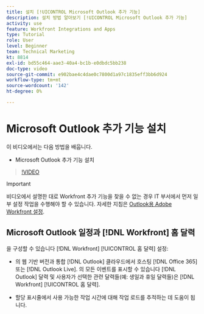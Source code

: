 ```yaml
---
title: 설치 [!UICONTROL Microsoft Outlook 추가 기능]
description: 설치 방법 알아보기 [!UICONTROL Microsoft Outlook 추가 기능]
activity: use
feature: Workfront Integrations and Apps
type: Tutorial
role: User
level: Beginner
team: Technical Marketing
kt: 8814
exl-id: bd55c464-aae3-40a4-bc1b-e0dbdc5bb238
doc-type: video
source-git-commit: e902bae4c4dae0c7800d1a97c1835eff3bb6d924
workflow-type: tm+mt
source-wordcount: '142'
ht-degree: 0%

---
```


# Microsoft Outlook 추가 기능 설치

이 비디오에서는 다음 방법을 배웁니다.

* Microsoft Outlook 추가 기능 설치

>[!VIDEO](https://video.tv.adobe.com/v/335115/?quality=12)

>[!IMPORTANT]
>
>비디오에서 설명한 대로 Workfront 추가 기능을 찾을 수 없는 경우 IT 부서에서 먼저 일부 설정 작업을 수행해야 할 수 있습니다. 자세한 지침은 [Outlook용 Adobe Workfront 설정](https://experienceleague.adobe.com/docs/workfront/using/adobe-workfront-integrations/workfront-for-outlook/set-up-workfront-for-outlook.html).

## Microsoft Outlook 일정과 [!DNL Workfront] 홈 달력

을 구성할 수 있습니다 [!DNL Workfront] [!UICONTROL 홈 달력] 설정:

* 의 웹 기반 버전과 통합 [!DNL Outlook] 클라우드에서 호스팅 [!DNL Office 365] 또는 [!DNL Outlook Live]. 의 모든 이벤트를 표시할 수 있습니다 [!DNL Outlook] 달력 및 사용자가 선택한 관련 달력들(예: 생일과 휴일 달력들)은 [!DNL Workfront] [!UICONTROL 홈 달력].

* 할당 표시줄에서 사용 가능한 작업 시간에 대해 작업 로드를 추적하는 데 도움이 됩니다.
